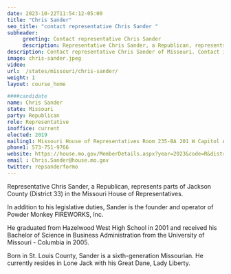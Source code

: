 ```yaml
---
date: 2023-10-22T11:54:12-05:00
title: "Chris Sander"
seo_title: "contact representative Chris Sander "
subheader:
     greeting: Contact representative Chris Sander
     description: Representative Chris Sander, a Republican, represents parts of Jackson County (District 33) in the Missouri House of Representatives.
description: Contact representative Chris Sander of Missouri. Contact information for Chris Sander includes email address, phone number, and mailing address.
image: chris-sander.jpeg
video:
url:  /states/missouri/chris-sander/
weight: 1
layout: course_home

####candidate
name: Chris Sander
state: Missouri
party: Republican
role: Representative
inoffice: current
elected: 2019
mailing1: Missouri House of Representatives Room 235-BA 201 W Capitol Ave Jefferson City, MO 65101
phone1: 573-751-9766
website: https://house.mo.gov/MemberDetails.aspx?year=2023&code=R&district=033/
email :	Chris.Sander@house.mo.gov
twitter: repsanderformo
---
```


Representative Chris Sander, a Republican, represents parts of Jackson County (District 33) in the Missouri House of Representatives.

In addition to his legislative duties, Sander is the founder and operator of Powder Monkey FIREWORKS, Inc.

He graduated from Hazelwood West High School in 2001 and received his Bachelor of Science in Business Administration from the University of Missouri - Columbia in 2005.

Born in St. Louis County, Sander is a sixth-generation Missourian. He currently resides in Lone Jack with his Great Dane, Lady Liberty.
